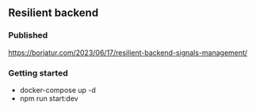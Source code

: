 ## Resilient backend

### Published
https://borjatur.com/2023/06/17/resilient-backend-signals-management/

### Getting started
* docker-compose up -d
* npm run start:dev